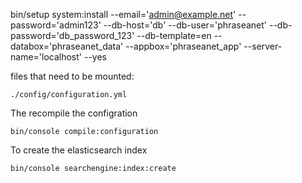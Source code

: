 bin/setup system:install --email='admin@example.net' --password='admin123' --db-host='db' --db-user='phraseanet' --db-password='db_password_123' --db-template=en --databox='phraseanet_data' --appbox='phraseanet_app' --server-name='localhost' --yes



files that need to be mounted:

    ./config/configuration.yml

The recompile the configration

    bin/console compile:configuration
    
To create the elasticsearch index

    bin/console searchengine:index:create
